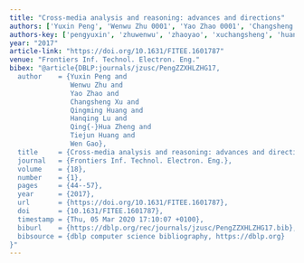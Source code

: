 ```yaml
---
title: "Cross-media analysis and reasoning: advances and directions"
authors: ['Yuxin Peng', 'Wenwu Zhu 0001', 'Yao Zhao 0001', 'Changsheng Xu', 'Qingming Huang', 'Hanqing Lu', 'Qing-Hua Zheng', 'Tiejun Huang', 'Wen Gao 0001']
authors-key: ['pengyuxin', 'zhuwenwu', 'zhaoyao', 'xuchangsheng', 'huangqingming', 'luhanqing', 'zhengqinghua', 'huangtiejun', 'gaowen']
year: "2017"
article-link: "https://doi.org/10.1631/FITEE.1601787"
venue: "Frontiers Inf. Technol. Electron. Eng."
bibex: "@article{DBLP:journals/jzusc/PengZZXHLZHG17,
  author    = {Yuxin Peng and
               Wenwu Zhu and
               Yao Zhao and
               Changsheng Xu and
               Qingming Huang and
               Hanqing Lu and
               Qing{-}Hua Zheng and
               Tiejun Huang and
               Wen Gao},
  title     = {Cross-media analysis and reasoning: advances and directions},
  journal   = {Frontiers Inf. Technol. Electron. Eng.},
  volume    = {18},
  number    = {1},
  pages     = {44--57},
  year      = {2017},
  url       = {https://doi.org/10.1631/FITEE.1601787},
  doi       = {10.1631/FITEE.1601787},
  timestamp = {Thu, 05 Mar 2020 17:10:07 +0100},
  biburl    = {https://dblp.org/rec/journals/jzusc/PengZZXHLZHG17.bib},
  bibsource = {dblp computer science bibliography, https://dblp.org}
}"
---
```


